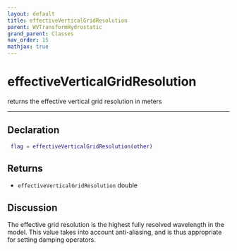 ```yaml
---
layout: default
title: effectiveVerticalGridResolution
parent: WVTransformHydrostatic
grand_parent: Classes
nav_order: 15
mathjax: true
---
```


#  effectiveVerticalGridResolution

returns the effective vertical grid resolution in meters


---

## Declaration
```matlab
 flag = effectiveVerticalGridResolution(other)
```
## Returns
+ `effectiveVerticalGridResolution`  double

## Discussion

  The effective grid resolution is the highest fully resolved
  wavelength in the model. This value takes into account
  anti-aliasing, and is thus appropriate for setting damping
  operators.
 
      
